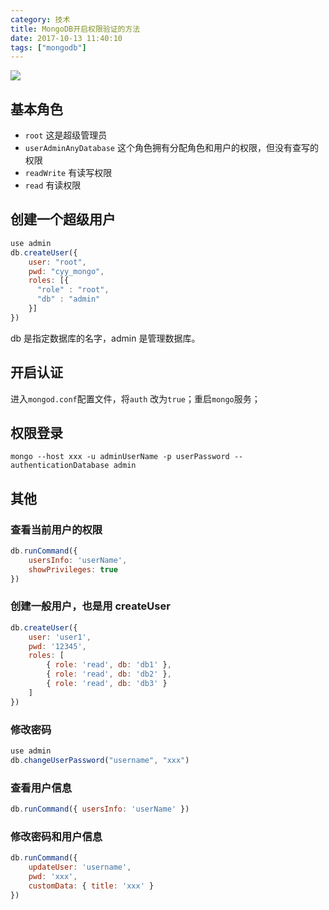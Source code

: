 ```yaml
---
category: 技术
title: MongoDB开启权限验证的方法
date: 2017-10-13 11:40:10
tags: ["mongodb"]
---
```


![](https://ws2.sinaimg.cn/large/006tKfTcly1fkggtqchopj30e80e8t8z.jpg)

## 基本角色

*   `root` 这是超级管理员
*   `userAdminAnyDatabase` 这个角色拥有分配角色和用户的权限，但没有查写的权限
*   `readWrite` 有读写权限
*   `read` 有读权限

## 创建一个超级用户

```js
use admin
db.createUser({
    user: "root",
    pwd: "cyy_mongo",
    roles: [{
      "role" : "root",
      "db" : "admin"
    }]
})
```

db 是指定数据库的名字，admin 是管理数据库。

## 开启认证

进入`mongod.conf`配置文件，将`auth` 改为`true`；重启`mongo`服务；

## 权限登录

```
mongo --host xxx -u adminUserName -p userPassword --authenticationDatabase admin
```

## 其他

### 查看当前用户的权限

```js
db.runCommand({
    usersInfo: 'userName',
    showPrivileges: true
})
```

### 创建一般用户，也是用 createUser

```js
db.createUser({
    user: 'user1',
    pwd: '12345',
    roles: [
        { role: 'read', db: 'db1' },
        { role: 'read', db: 'db2' },
        { role: 'read', db: 'db3' }
    ]
})
```

### 修改密码

```js
use admin
db.changeUserPassword("username", "xxx")
```

### 查看用户信息

```js
db.runCommand({ usersInfo: 'userName' })
```

### 修改密码和用户信息

```js
db.runCommand({
    updateUser: 'username',
    pwd: 'xxx',
    customData: { title: 'xxx' }
})
```
